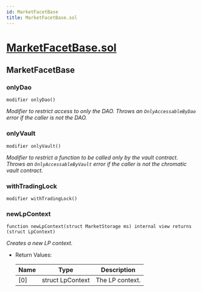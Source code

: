 ```yaml
---
id: MarketFacetBase
title: MarketFacetBase.sol
---
```

# [MarketFacetBase.sol](https://github.com/chromatic-protocol/contracts/tree/main/contracts/core/facets/market/MarketFacetBase.sol)

## MarketFacetBase

### onlyDao

```solidity
modifier onlyDao()
```

_Modifier to restrict access to only the DAO.
     Throws an `OnlyAccessableByDao` error if the caller is not the DAO._

### onlyVault

```solidity
modifier onlyVault()
```

_Modifier to restrict a function to be called only by the vault contract.
     Throws an `OnlyAccessableByVault` error if the caller is not the chromatic vault contract._

### withTradingLock

```solidity
modifier withTradingLock()
```

### newLpContext

```solidity
function newLpContext(struct MarketStorage ms) internal view returns (struct LpContext)
```

_Creates a new LP context._

- Return Values:

  | Name | Type | Description |
  | ---- | ---- | ----------- |
  | [0] | struct LpContext | The LP context. |

